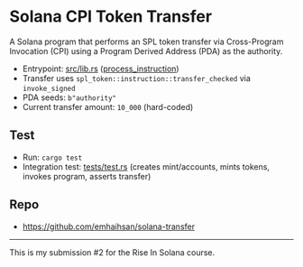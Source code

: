 # Solana CPI Token Transfer

A Solana program that performs an SPL token transfer via Cross-Program Invocation (CPI) using a Program Derived Address (PDA) as the authority.

- Entrypoint: [src/lib.rs](https://github.com/emhaihsan/solana-transfer/blob/main/src/lib.rs:0:0-0:0) ([process_instruction](https://github.com/emhaihsan/solana-transfer/blob/main/src/lib.rs:19:0-107:1))
- Transfer uses `spl_token::instruction::transfer_checked` via `invoke_signed`
- PDA seeds: `b"authority"`
- Current transfer amount: `10_000` (hard-coded)

## Test

- Run: `cargo test`
- Integration test: [tests/test.rs](https://github.com/emhaihsan/solana-transfer/blob/main/tests/test.rs) (creates mint/accounts, mints tokens, invokes program, asserts transfer)

## Repo

- https://github.com/emhaihsan/solana-transfer

---

This is my submission #2 for the Rise In Solana course.
